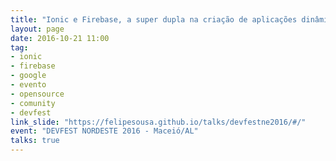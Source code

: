 ```yaml
---
title: "Ionic e Firebase, a super dupla na criação de aplicações dinâmicas."
layout: page
date: 2016-10-21 11:00
tag:
- ionic
- firebase
- google
- evento
- opensource
- comunity
- devfest
link_slide: "https://felipesousa.github.io/talks/devfestne2016/#/"
event: "DEVFEST NORDESTE 2016 - Maceió/AL"
talks: true
---
```

